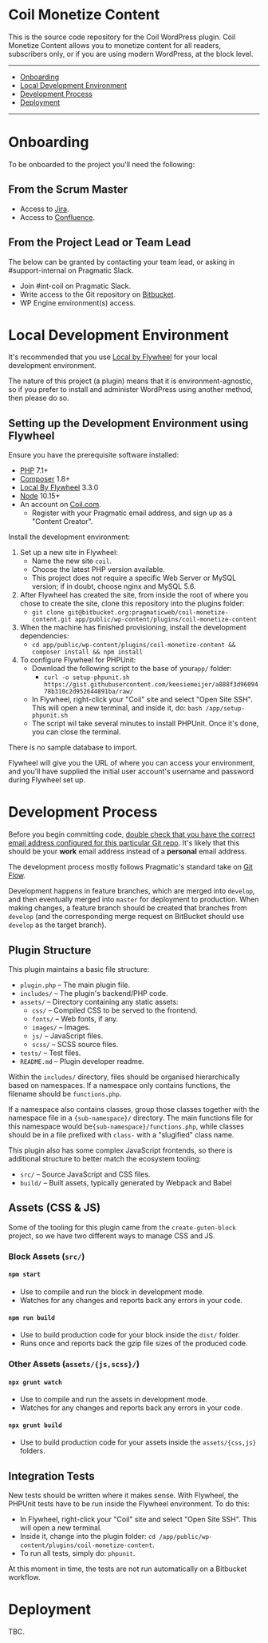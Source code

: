 # Coil Monetize Content

This is the source code repository for the Coil WordPress plugin. Coil Monetize Content allows you to monetize content for all readers, subscribers only, or if you are using modern WordPress, at the block level.

---

* [Onboarding](#markdown-header-onboarding)
* [Local Development Environment](#markdown-header-local-development-environment)
* [Development Process](#markdown-header-development-process)
* [Deployment](#markdown-header-deployment)

---

# Onboarding

To be onboarded to the project you'll need the following:

## From the Scrum Master

* Access to [Jira](https://jira.pragmatic.agency/secure/RapidBoard.jspa?rapidView=871&projectKey=CWP).
* Access to [Confluence](https://confluence.pragmatic.agency/display/COIL/Coil+Home).

## From the Project Lead or Team Lead

The below can be granted by contacting your team lead, or asking in #support-internal on Pragmatic Slack.

* Join #int-coil on Pragmatic Slack.
* Write access to the Git repository on [Bitbucket](https://bitbucket.org/pragmaticweb/coil-monetize-content/).
* WP Engine environment(s) access.


# Local Development Environment

It's recommended that you use [Local by Flywheel](https://localbyflywheel.com/) for your local development environment.

The nature of this project (a plugin) means that it is environment-agnostic, so if you prefer to install and administer WordPress using another method, then please do so.

## Setting up the Development Environment using Flywheel

Ensure you have the prerequisite software installed:

* [PHP](https://php.net/) 7.1+
* [Composer](https://getcomposer.org/) 1.8+
* [Local By Flywheel](https://localbyflywheel.com/community/t/local-by-flywheel-3-3-0/13527) 3.3.0
* [Node](https://nodejs.org/) 10.15+
* An account on [Coil.com](https://coil.com/).
	- Register with your Pragmatic email address, and sign up as a "Content Creator".

Install the development environment:

1. Set up a new site in Flywheel:
	- Name the new site `coil`.
	- Choose the latest PHP version available.
	- This project does not require a specific Web Server or MySQL version; if in doubt, choose nginx and MySQL 5.6.
1. After Flywheel has created the site, from inside the root of where you chose to create the site, clone this repository into the plugins folder:
	- `git clone git@bitbucket.org:pragmaticweb/coil-monetize-content.git app/public/wp-content/plugins/coil-monetize-content`
1. When the machine has finished provisioning, install the development dependencies:
	- `cd app/public/wp-content/plugins/coil-monetize-content && composer install && npm install`
1. To configure Flywheel for PHPUnit:
	- Download the following script to the base of your`app/` folder:
		- `curl -o setup-phpunit.sh https://gist.githubusercontent.com/keesiemeijer/a888f3d9609478b310c2d952644891ba/raw/`
	- In Flywheel, right-click your "Coil" site and select "Open Site SSH". This will open a new terminal, and inside it, do: `bash /app/setup-phpunit.sh`
	- The script wil take several minutes to install PHPUnit. Once it's done, you can close the terminal.

There is no sample database to import.

Flywheel will give you the URL of where you can access your environment, and you'll have supplied the initial user account's username and password during Flywheel set up.


# Development Process

Before you begin committing code, [double check that you have the correct email address configured for this particular Git repo](https://help.github.com/articles/setting-your-email-in-git/#setting-your-email-address-for-a-single-repository). It's likely that this should be your **work** email address instead of a **personal** email address.

The development process mostly follows Pragmatic's standard take on [Git Flow](http://jeffkreeftmeijer.com/2010/why-arent-you-using-git-flow/).

Development happens in feature branches, which are merged into `develop`, and then eventually merged into `master` for deployment to production. When making changes, a feature branch should be created that branches from `develop` (and the corresponding merge request on BitBucket should use `develop` as the target branch).

## Plugin Structure

This plugin maintains a basic file structure:

* `plugin.php` – The main plugin file.
* `includes/` – The plugin's backend/PHP code.
* `assets/` – Directory containing any static assets:
	* `css/` – Compiled CSS to be served to the frontend.
	* `fonts/` – Web fonts, if any.
	* `images/` – Images.
	* `js/` – JavaScript files.
	* `scss/` – SCSS source files.
* `tests/` – Test files.
* `README.md` – Plugin developer readme.

Within the `includes/` directory, files should be organised hierarchically based on namespaces. If a namespace only contains functions, the filename should be `functions.php`.

If a namespace also contains classes, group those classes together with the namespace file in a `{sub-namespace}/` directory. The main functions file for this namespace would be`{sub-namespace}/functions.php`, while classes should be in a file prefixed with `class-` with a "slugified" class name.

This plugin also has some complex JavaScript frontends, so there is additional structure to better match the ecosystem tooling:

* `src/` – Source JavaScript and CSS files.
* `build/` – Built assets, typically generated by Webpack and Babel

## Assets (CSS & JS)

Some of the tooling for this plugin came from the `create-guten-block` project, so we have two different ways to manage CSS and JS.

### Block Assets (`src/`)
#### `npm start`
- Use to compile and run the block in development mode.
- Watches for any changes and reports back any errors in your code.

#### `npm run build`
- Use to build production code for your block inside the `dist/` folder.
- Runs once and reports back the gzip file sizes of the produced code.

### Other Assets (`assets/{js,scss}/`)
#### `npx grunt watch`
- Use to compile and run the assets in development mode.
- Watches for any changes and reports back any errors in your code.

#### `npx grunt build`
- Use to build production code for your assets inside the `assets/{css,js}` folders.

## Integration Tests
New tests should be written where it makes sense. With Flywheel, the PHPUnit tests have to be run inside the Flywheel environment. To do this:

- In Flywheel, right-click your "Coil" site and select "Open Site SSH". This will open a new terminal.
- Inside it, change into the plugin folder: `cd /app/public/wp-content/plugins/coil-monetize-content`.
- To run all tests, simply do: `phpunit`.

At this moment in time, the tests are not run automatically on a Bitbucket workflow.


# Deployment

TBC.
